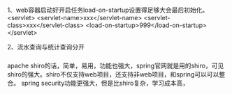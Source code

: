###
1、web容器启动好开启任务load-on-startup设置得足够大会最后初始化。
&lt;servlet>
	&lt;servlet-name>xxx&lt;/servlet-name>
	&lt;servlet-class>xxx&lt;/servlet-class>
	&lt;load-on-startup>999&lt;/load-on-startup>
&lt;/servlet>

2、流水查询与统计查询分开

###
apache shiro的话，简单，易用，功能也强大，spring官网就是用的shiro，可见shiro的强大。shiro不仅支持web项目，还支持非web项目，和spring可以可以整合。
spring security功能更强大，但是比shiro复杂，学习成本高，
